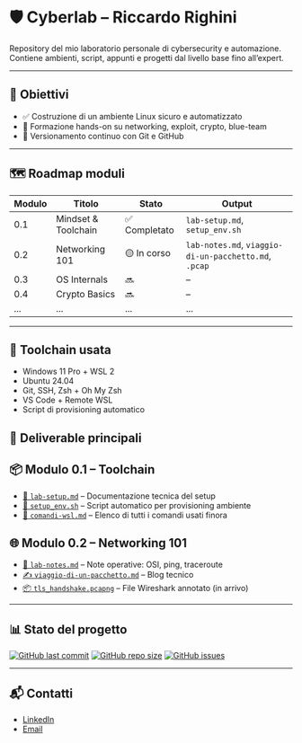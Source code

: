 # 🛡️ Cyberlab – Riccardo Righini

Repository del mio laboratorio personale di cybersecurity e automazione.  
Contiene ambienti, script, appunti e progetti dal livello base fino all’expert.

---

## 🚀 Obiettivi

- ✅ Costruzione di un ambiente Linux sicuro e automatizzato  
- 🧠 Formazione hands-on su networking, exploit, crypto, blue-team  
- 🔄 Versionamento continuo con Git e GitHub

---

## 🗺️ Roadmap moduli

| Modulo | Titolo | Stato | Output |
|--------|--------|--------|--------|
| 0.1 | Mindset & Toolchain | ✅ Completato | `lab-setup.md`, `setup_env.sh` |
| 0.2 | Networking 101 | 🟡 In corso | `lab-notes.md`, `viaggio-di-un-pacchetto.md`, `.pcap` |
| 0.3 | OS Internals | 🔜 | – |
| 0.4 | Crypto Basics | 🔜 | – |
| ... | ... | ... | ... |

---

## 🧰 Toolchain usata

- Windows 11 Pro + WSL 2  
- Ubuntu 24.04  
- Git, SSH, Zsh + Oh My Zsh  
- VS Code + Remote WSL  
- Script di provisioning automatico

## 🔗 Deliverable principali

## 📦 Modulo 0.1 – Toolchain
- [📝 `lab-setup.md`](./00_toolchain/lab-setup.md) – Documentazione tecnica del setup
- [🔁 `setup_env.sh`](./00_toolchain/install-scripts/setup_env.sh) – Script automatico per provisioning ambiente
- [📘 `comandi-wsl.md`](./00_toolchain/comandi-wsl.md) – Elenco di tutti i comandi usati finora

## 🌐 Modulo 0.2 – Networking 101
- [📝 `lab-notes.md`](./01_networking/lab-notes.md) – Note operative: OSI, ping, traceroute
- [✍️ `viaggio-di-un-pacchetto.md`](./01_networking/viaggio-di-un-pacchetto.md) – Blog tecnico
- [📦 `tls_handshake.pcapng`](./01_networking/tls_handshake.pcapng) – File Wireshark annotato (in arrivo)

---

## 📊 Stato del progetto

[![GitHub last commit](https://img.shields.io/github/last-commit/Riccardoengin01/cyberlab)](https://github.com/Riccardoengin01/cyberlab)
[![GitHub repo size](https://img.shields.io/github/repo-size/Riccardoengin01/cyberlab)](https://github.com/Riccardoengin01/cyberlab)
[![GitHub issues](https://img.shields.io/github/issues/Riccardoengin01/cyberlab)](https://github.com/Riccardoengin01/cyberlab)

---

## 📬 Contatti

- [LinkedIn](https://www.linkedin.com/in/riccardorighini/)
- [Email](mailto:riccardo.righini@example.com)
